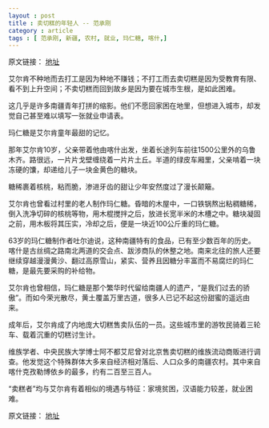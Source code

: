```yaml
---
layout : post
title : 卖切糕的年轻人 -- 范承刚
category : article
tags : [ 范承刚, 新疆, 农村, 就业, 玛仁糖, 喀什,]
---
```


原文链接： [地址](http://www.infzm.com/content/83850)

艾尔肯不种地而去打工是因为种地不赚钱；不打工而去卖切糕是因为受教育有限、看不到上升空间；不卖切糕而回到故乡是因为要在城市生根，是如此困难。

这几乎是许多南疆青年打拼的缩影。他们不愿回家困在地里，但想进入城市，却发觉自己甚至难以填写一张就业申请表。

玛仁糖是艾尔肯童年最甜的记忆。

那年艾尔肯10岁，父亲带着他由喀什出发，坐着长途列车前往1500公里外的乌鲁木齐。路很远，一片片戈壁缠绕着一片片土丘。半道的绿皮车厢里，父亲啃着一块冻硬的馕，却递给儿子一块金黄色的糖块。

糖稀裹着核桃，粘而脆，渗进牙齿的甜让少年安然度过了漫长颠簸。

艾尔肯也曾看过村里的老人制作玛仁糖。昏暗的木屋中，一口铁锅熬出粘稠糖稀，倒入洗净切碎的核桃等物，用木棍搅拌之后，放进长宽半米的木槽之中。糖块凝固之前，用木板将其压实，冷却之后，便是一块近100公斤重的玛仁糖。

63岁的玛仁糖制作者吐尔迪说，这种南疆特有的食品，已有至少数百年的历史。喀什是古丝绸之路南北两道的交会点、跋涉商队的休整之地。南来北往的旅人还要继续穿越漫漫黄沙、翻过高原雪山，紧实、营养且因糖分丰富而不易腐烂的玛仁糖，是最先要采购的补给物。

艾尔肯也曾相信，玛仁糖是那个繁华时代留给南疆人的遗产，“是我们过去的骄傲”。而如今荣光散尽，黄土覆盖万里古道，很多人已记不起这份甜蜜的遥远由来。

成年后，艾尔肯成了内地庞大切糕售卖队伍的一员。这些城市里的游牧民骑着三轮车、载着沉重的切糕讨生计。

维族学者、中央民族大学博士阿不都艾尼曾对北京售卖切糕的维族流动商贩进行调查。他发觉这个特殊群体大多来自经济相对落后、人口众多的南疆农村。其中来自喀什克孜勒博依乡的最多，约有二百至三百人。

“卖糕者”均与艾尔肯有着相似的境遇与特征：家境贫困，汉语能力较差，就业困难。

原文链接： [地址](http://www.infzm.com/content/83850)